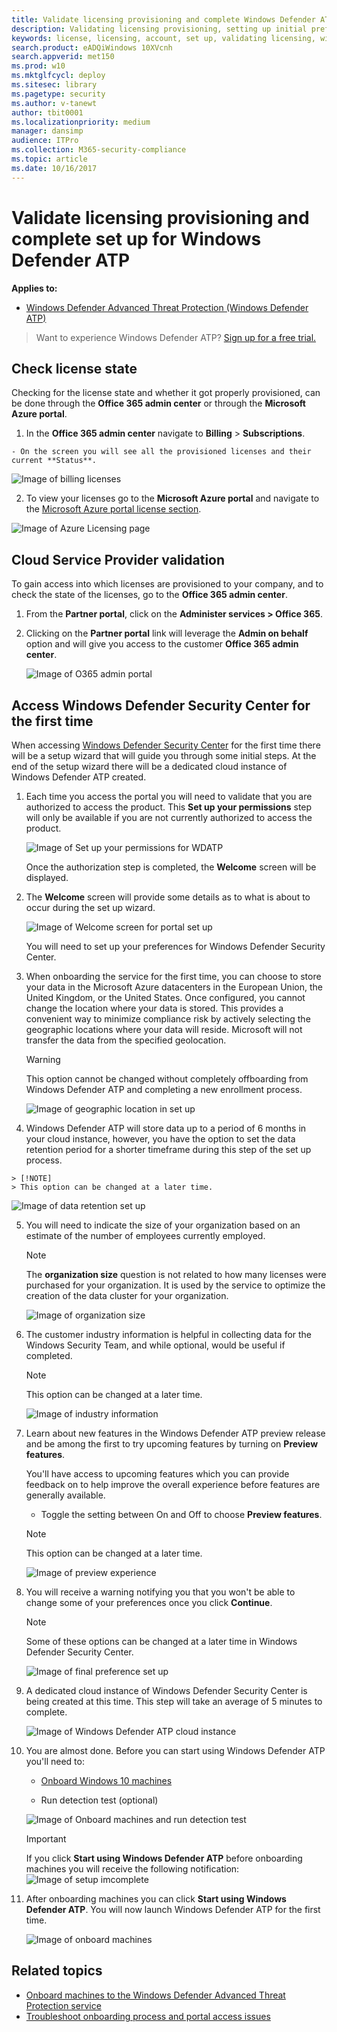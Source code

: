 ```yaml
---
title: Validate licensing provisioning and complete Windows Defender ATP set up
description: Validating licensing provisioning, setting up initial preferences, and completing the user set up for Windows Defender Advanced Threat Protection portal.
keywords: license, licensing, account, set up, validating licensing, windows defender atp
search.product: eADQiWindows 10XVcnh
search.appverid: met150
ms.prod: w10
ms.mktglfcycl: deploy
ms.sitesec: library
ms.pagetype: security
ms.author: v-tanewt
author: tbit0001
ms.localizationpriority: medium
manager: dansimp
audience: ITPro
ms.collection: M365-security-compliance 
ms.topic: article
ms.date: 10/16/2017
---
```

# Validate licensing provisioning and complete set up for Windows Defender ATP

**Applies to:**


- [Windows Defender Advanced Threat Protection (Windows Defender ATP)](https://wincom.blob.core.windows.net/documents/Windows10_Commercial_Comparison.pdf)



>Want to experience Windows Defender ATP? [Sign up for a free trial.](https://www.microsoft.com/en-us/WindowsForBusiness/windows-atp?ocid=docs-wdatp-validatelicense-abovefoldlink)

## Check license state

Checking for the license state and whether it got properly provisioned, can be done through the **Office 365 admin center** or through the **Microsoft Azure portal**.

  1. In the **Office 365 admin center** navigate to **Billing** > **Subscriptions**.

    - On the screen you will see all the provisioned licenses and their current **Status**.

   ![Image of billing licenses](images\atp-billing-subscriptions.png)

  2. To view your licenses go to the **Microsoft Azure portal** and navigate to the [Microsoft Azure portal license section](https://portal.azure.com/#blade/Microsoft_AAD_IAM/LicensesMenuBlade/Products).

   ![Image of Azure Licensing page](images\atp-licensing-azure-portal.png)

## Cloud Service Provider validation

To gain access into which licenses are provisioned to your company, and to check the state of the licenses, go to the **Office 365 admin center**.

1. From the **Partner portal**, click on the **Administer services > Office 365**.

2. Clicking on the **Partner portal** link will leverage the **Admin on behalf** option and will give you access to the customer **Office 365 admin center**.

   ![Image of O365 admin portal](images\atp-O365-admin-portal-customer.png)

## Access Windows Defender Security Center for the first time

When accessing [Windows Defender Security Center](https://SecurityCenter.Windows.com) for the first time there will be a setup wizard that will guide you through some initial steps. At the end of the setup wizard there will be a dedicated cloud instance of Windows Defender ATP created.

1. Each time you access the portal you will need to validate that you are authorized to access the product. This **Set up your permissions** step will only be available if you are not currently authorized to access the product.

	![Image of Set up your permissions for WDATP](images\atp-setup-permissions-wdatp-portal.png)

	Once the authorization step is completed, the **Welcome** screen will be displayed.

2. The **Welcome** screen will provide some details as to what is about to occur during the set up wizard.

	![Image of Welcome screen for portal set up](images\atp-portal-welcome-screen.png)

	You will need to set up your preferences for Windows Defender Security Center.

3. When onboarding the service for the first time, you can choose to store your data in the Microsoft Azure datacenters in the European Union, the United Kingdom, or the United States. Once configured, you cannot change the location where your data is stored. This provides a convenient way to minimize compliance risk by actively selecting the geographic locations where your data will reside. Microsoft will not transfer the data from the specified geolocation.

	> [!WARNING]
	> This option cannot be changed without completely offboarding from Windows Defender ATP and completing a new enrollment process.

	![Image of geographic location in set up](images\atp-geographic-location-setup.png)

4.   Windows Defender ATP will store data up to a period of 6 months in your cloud instance, however, you have the option to set the data retention period for a shorter timeframe during this step of the set up process.

	> [!NOTE]
	> This option can be changed at a later time.

   ![Image of data retention set up](images\atp-data-retention-policy.png)

5. You will need to indicate the size of your organization based on an estimate of the number of employees currently employed.

	> [!NOTE]
	> The **organization size** question is not related to how many licenses were purchased for your organization. It is used by the service to optimize the creation of the data cluster for your organization.

	![Image of organization size](images\atp-organization-size.png)

6. The customer industry information is helpful in collecting data for the Windows Security Team, and while optional, would be useful if completed. 

	> [!NOTE]
	> This option can be changed at a later time.

	![Image of industry information](images\atp-industry-information.png)

7. Learn about new features in the Windows Defender ATP preview release and be among the first to try upcoming features by turning on **Preview features**.

	You'll have access to upcoming features which you can provide feedback on to help improve the overall experience before features are generally available.

	- Toggle the setting between On and Off to choose **Preview features**.

	> [!NOTE]
	> This option can be changed at a later time.

	![Image of preview experience](images\atp-preview-experience.png)

8. You will receive a warning notifying you that you won't be able to change some of your preferences once you click **Continue**.

	> [!NOTE]
	> Some of these options can be changed at a later time in Windows Defender Security Center.

	![Image of final preference set up](images\atp-final-preference-setup.png)

9. A dedicated cloud instance of Windows Defender Security Center is being created at this time. This step will take an average of 5 minutes to complete.

	![Image of Windows Defender ATP cloud instance](images\atp-windows-cloud-instance-creation.png)

10. You are almost done. Before you can start using Windows Defender ATP you'll need to:

	- [Onboard Windows 10 machines](configure-endpoints-windows-defender-advanced-threat-protection.md)

	- Run detection test (optional)

	![Image of Onboard machines and run detection test](images\atp-onboard-endpoints-run-detection-test.png)

	> [!IMPORTANT]
	> If you click **Start using Windows Defender ATP** before onboarding machines you will receive the following notification:
	>![Image of setup imcomplete](images\atp-setup-incomplete.png)

11. After onboarding machines you can click **Start using Windows Defender ATP**. You will now launch Windows Defender ATP for the first time.

	![Image of onboard machines](images\atp-onboard-endpoints-WDATP-portal.png)

## Related topics
- [Onboard machines to the Windows Defender Advanced Threat Protection service](onboard-configure-windows-defender-advanced-threat-protection.md)
- [Troubleshoot onboarding process and portal access issues](troubleshoot-onboarding-error-messages-windows-defender-advanced-threat-protection.md)
